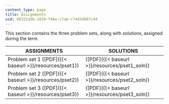 ```yaml
---
content_type: page
title: Assignments
uid: 90322a5b-1820-f46e-c7ab-c74d3d687c44
---
```


This section contains the three problem sets, along with solutions, assigned during the term.

| ASSIGNMENTS | SOLUTIONS |
| --- | --- |
| Problem set 1 ([PDF]({{< baseurl >}}/resources/pset1)) | ([PDF]({{< baseurl >}}/resources/pset1_soln)) |
| Problem set 2 ([PDF]({{< baseurl >}}/resources/pset2)) | ([PDF]({{< baseurl >}}/resources/pset2_soln)) |
| Problem set 3 ([PDF]({{< baseurl >}}/resources/pset3)) | ([PDF]({{< baseurl >}}/resources/pset3_soln))